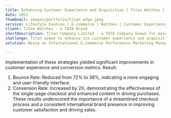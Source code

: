 ```yaml
---
title: Enhancing Customer Experience and Acquisition | Titan Watches | SEA Region
date: 2021
thumbnail: images/portfolio/titan edge.jpeg
service: Lifestyle Fashion | E-commerce | Watches | Customer Experience and Acquisition
client: Titan Watches - a TATA Brand
shortDescription: Titan Company Limited - a TATA Company known for manufacturing lifestyle fashion goods - watches, wearables and accessories, website and marketplace brand pages in the Southeast Asian (SEA) market.
challenge: Titan aimed to enhance its customer experience and acquisition via its website and marketplace brand pages in the Southeast Asian (SEA) market. The primary challenge was the complexity of the checkout process and the lack of an international feel and satisfactory product details, which deterred potential customers from completing their purchases.
solution: Being an International E-commerce Performance Marketing Manager, I led the initiative to address these challenges by implementing two key strategies. Single Page Checkout- Simplified the checkout process by reducing the steps required to complete a purchase, making it more user-friendly, especially for international customers. International Look and Feel- Enhanced the website and marketplace brand pages with A+ content that resonated with a global audience. This included high-quality banners and images, detailed product descriptions, easy navigation and localized content to ensure a cohesive and appealing international brand presence. The strategy was executed through a data-driven approach, focusing on customer behaviour analytics and insights gathered from various touchpoints. Collaborated closely with cross-functional teams, including the product, operations, tech, and CRM teams, to ensure seamless implementation and alignment with the overall brand strategy.

---
```

Implementation of these strategies yielded significant improvements in customer experience and conversion metrics. 
Result:
1) Bounce Rate: Reduced from 72% to 38%, indicating a more engaging and user-friendly interface.
2) Conversion Rate: Increased by 2X, demonstrating the effectiveness of the single-page checkout and enhanced content in driving purchases.
These results underscored the importance of a streamlined checkout process and a consistent international brand presence in improving customer satisfaction and driving sales.
